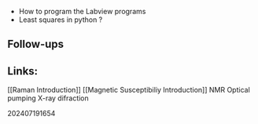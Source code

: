- How to program the Labview programs
- Least squares in python ?





## Follow-ups


## Links: 
[[Raman Introduction]]
[[Magnetic Susceptibiliy Introduction]]
NMR
Optical pumping
X-ray difraction


202407191654
